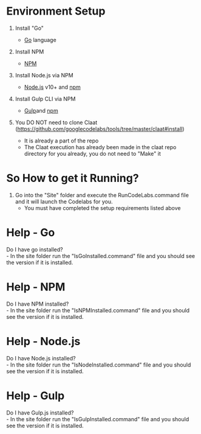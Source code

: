 # Environment Setup

1) Install "Go"
	- [Go](https://golang.org/dl/) language

2) Install NPM 
	- [NPM](https://nodejs.org/en/) 

3) Install Node.js via NPM
	- [Node.js](https://nodejs.org/en/download/) v10+ and [npm](https://www.npmjs.com/get-npm)

4) Install Gulp CLI via NPM
	- [Gulp](https://www.npmjs.com/package/gulp)and [npm](https://www.npmjs.com/get-npm)

5) You DO NOT need to clone Claat (https://github.com/googlecodelabs/tools/tree/master/claat#install)
	- It is already a part of the repo
	- The Claat execution has already been made in the claat repo directory for you already, you do not need to "Make" it


# So How to get it Running?

1) Go into the "Site" folder and execute the RunCodeLabs.command file and it will launch the Codelabs for you.
	- You must have completed the setup requirements listed above

# Help - Go

Do I have go installed?  
	- In the site folder run the "IsGoInstalled.command" file and you should see the version if it is installed.

# Help - NPM

Do I have NPM installed?  
	- In the site folder run the "IsNPMInstalled.command" file and you should see the version if it is installed.

# Help - Node.js

Do I have Node.js installed?  
	- In the site folder run the "IsNodeInstalled.command" file and you should see the version if it is installed.

# Help - Gulp

Do I have Gulp.js installed?  
	- In the site folder run the "IsGulpInstalled.command" file and you should see the version if it is installed.

